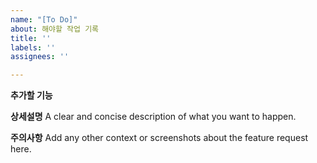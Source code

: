 ```yaml
---
name: "[To Do]"
about: 해야할 작업 기록
title: ''
labels: ''
assignees: ''

---
```


**추가할 기능**

**상세설명**
A clear and concise description of what you want to happen.

**주의사항**
Add any other context or screenshots about the feature request here.
